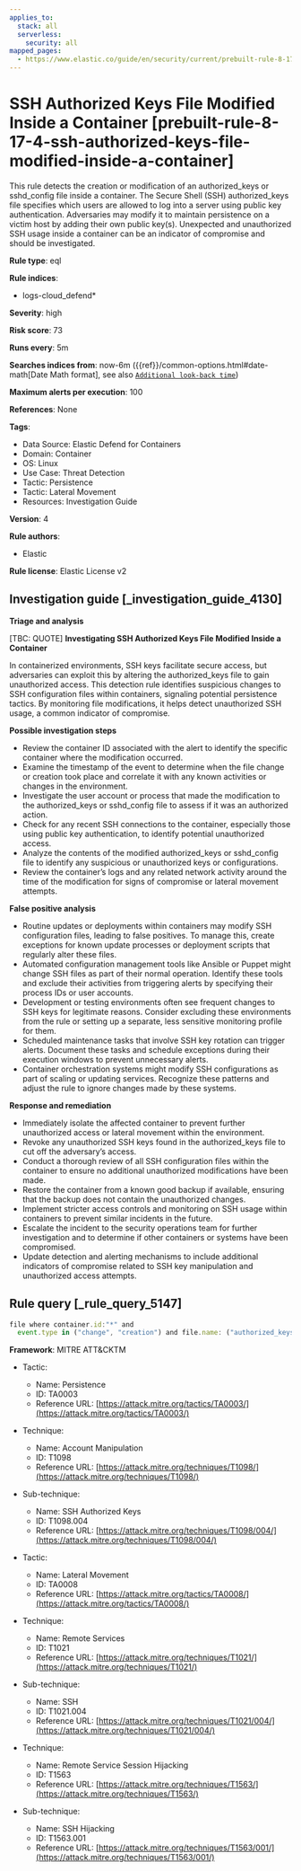 ```yaml
---
applies_to:
  stack: all
  serverless:
    security: all
mapped_pages:
  - https://www.elastic.co/guide/en/security/current/prebuilt-rule-8-17-4-ssh-authorized-keys-file-modified-inside-a-container.html
---
```


# SSH Authorized Keys File Modified Inside a Container [prebuilt-rule-8-17-4-ssh-authorized-keys-file-modified-inside-a-container]

This rule detects the creation or modification of an authorized_keys or sshd_config file inside a container. The Secure Shell (SSH) authorized_keys file specifies which users are allowed to log into a server using public key authentication. Adversaries may modify it to maintain persistence on a victim host by adding their own public key(s). Unexpected and unauthorized SSH usage inside a container can be an indicator of compromise and should be investigated.

**Rule type**: eql

**Rule indices**:

* logs-cloud_defend*

**Severity**: high

**Risk score**: 73

**Runs every**: 5m

**Searches indices from**: now-6m ({{ref}}/common-options.html#date-math[Date Math format], see also [`Additional look-back time`](docs-content://solutions/security/detect-and-alert/create-detection-rule.md#rule-schedule))

**Maximum alerts per execution**: 100

**References**: None

**Tags**:

* Data Source: Elastic Defend for Containers
* Domain: Container
* OS: Linux
* Use Case: Threat Detection
* Tactic: Persistence
* Tactic: Lateral Movement
* Resources: Investigation Guide

**Version**: 4

**Rule authors**:

* Elastic

**Rule license**: Elastic License v2

## Investigation guide [_investigation_guide_4130]

**Triage and analysis**

[TBC: QUOTE]
**Investigating SSH Authorized Keys File Modified Inside a Container**

In containerized environments, SSH keys facilitate secure access, but adversaries can exploit this by altering the authorized_keys file to gain unauthorized access. This detection rule identifies suspicious changes to SSH configuration files within containers, signaling potential persistence tactics. By monitoring file modifications, it helps detect unauthorized SSH usage, a common indicator of compromise.

**Possible investigation steps**

* Review the container ID associated with the alert to identify the specific container where the modification occurred.
* Examine the timestamp of the event to determine when the file change or creation took place and correlate it with any known activities or changes in the environment.
* Investigate the user account or process that made the modification to the authorized_keys or sshd_config file to assess if it was an authorized action.
* Check for any recent SSH connections to the container, especially those using public key authentication, to identify potential unauthorized access.
* Analyze the contents of the modified authorized_keys or sshd_config file to identify any suspicious or unauthorized keys or configurations.
* Review the container’s logs and any related network activity around the time of the modification for signs of compromise or lateral movement attempts.

**False positive analysis**

* Routine updates or deployments within containers may modify SSH configuration files, leading to false positives. To manage this, create exceptions for known update processes or deployment scripts that regularly alter these files.
* Automated configuration management tools like Ansible or Puppet might change SSH files as part of their normal operation. Identify these tools and exclude their activities from triggering alerts by specifying their process IDs or user accounts.
* Development or testing environments often see frequent changes to SSH keys for legitimate reasons. Consider excluding these environments from the rule or setting up a separate, less sensitive monitoring profile for them.
* Scheduled maintenance tasks that involve SSH key rotation can trigger alerts. Document these tasks and schedule exceptions during their execution windows to prevent unnecessary alerts.
* Container orchestration systems might modify SSH configurations as part of scaling or updating services. Recognize these patterns and adjust the rule to ignore changes made by these systems.

**Response and remediation**

* Immediately isolate the affected container to prevent further unauthorized access or lateral movement within the environment.
* Revoke any unauthorized SSH keys found in the authorized_keys file to cut off the adversary’s access.
* Conduct a thorough review of all SSH configuration files within the container to ensure no additional unauthorized modifications have been made.
* Restore the container from a known good backup if available, ensuring that the backup does not contain the unauthorized changes.
* Implement stricter access controls and monitoring on SSH usage within containers to prevent similar incidents in the future.
* Escalate the incident to the security operations team for further investigation and to determine if other containers or systems have been compromised.
* Update detection and alerting mechanisms to include additional indicators of compromise related to SSH key manipulation and unauthorized access attempts.


## Rule query [_rule_query_5147]

```js
file where container.id:"*" and
  event.type in ("change", "creation") and file.name: ("authorized_keys", "authorized_keys2", "sshd_config")
```

**Framework**: MITRE ATT&CKTM

* Tactic:

    * Name: Persistence
    * ID: TA0003
    * Reference URL: [https://attack.mitre.org/tactics/TA0003/](https://attack.mitre.org/tactics/TA0003/)

* Technique:

    * Name: Account Manipulation
    * ID: T1098
    * Reference URL: [https://attack.mitre.org/techniques/T1098/](https://attack.mitre.org/techniques/T1098/)

* Sub-technique:

    * Name: SSH Authorized Keys
    * ID: T1098.004
    * Reference URL: [https://attack.mitre.org/techniques/T1098/004/](https://attack.mitre.org/techniques/T1098/004/)

* Tactic:

    * Name: Lateral Movement
    * ID: TA0008
    * Reference URL: [https://attack.mitre.org/tactics/TA0008/](https://attack.mitre.org/tactics/TA0008/)

* Technique:

    * Name: Remote Services
    * ID: T1021
    * Reference URL: [https://attack.mitre.org/techniques/T1021/](https://attack.mitre.org/techniques/T1021/)

* Sub-technique:

    * Name: SSH
    * ID: T1021.004
    * Reference URL: [https://attack.mitre.org/techniques/T1021/004/](https://attack.mitre.org/techniques/T1021/004/)

* Technique:

    * Name: Remote Service Session Hijacking
    * ID: T1563
    * Reference URL: [https://attack.mitre.org/techniques/T1563/](https://attack.mitre.org/techniques/T1563/)

* Sub-technique:

    * Name: SSH Hijacking
    * ID: T1563.001
    * Reference URL: [https://attack.mitre.org/techniques/T1563/001/](https://attack.mitre.org/techniques/T1563/001/)



